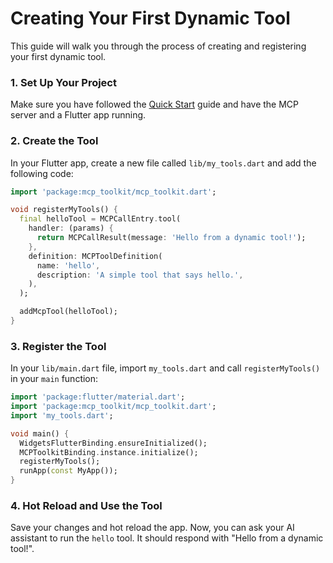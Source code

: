# Creating Your First Dynamic Tool

This guide will walk you through the process of creating and registering your first dynamic tool.

### 1. Set Up Your Project

Make sure you have followed the [Quick Start](Quick_Start.md) guide and have the MCP server and a Flutter app running.

### 2. Create the Tool

In your Flutter app, create a new file called `lib/my_tools.dart` and add the following code:

```dart
import 'package:mcp_toolkit/mcp_toolkit.dart';

void registerMyTools() {
  final helloTool = MCPCallEntry.tool(
    handler: (params) {
      return MCPCallResult(message: 'Hello from a dynamic tool!');
    },
    definition: MCPToolDefinition(
      name: 'hello',
      description: 'A simple tool that says hello.',
    ),
  );

  addMcpTool(helloTool);
}
```

### 3. Register the Tool

In your `lib/main.dart` file, import `my_tools.dart` and call `registerMyTools()` in your `main` function:

```dart
import 'package:flutter/material.dart';
import 'package:mcp_toolkit/mcp_toolkit.dart';
import 'my_tools.dart';

void main() {
  WidgetsFlutterBinding.ensureInitialized();
  MCPToolkitBinding.instance.initialize();
  registerMyTools();
  runApp(const MyApp());
}
```

### 4. Hot Reload and Use the Tool

Save your changes and hot reload the app. Now, you can ask your AI assistant to run the `hello` tool. It should respond with "Hello from a dynamic tool!".
